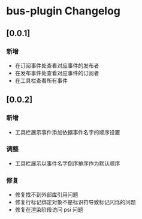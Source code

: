 <!-- Keep a Changelog guide -> https://keepachangelog.com -->

# bus-plugin Changelog

## [0.0.1]
### 新增
- 在订阅事件处查看对应事件的发布者
- 在发布事件处查看对应事件的订阅者
- 在工具栏查看所有事件


## [0.0.2]
### 新增
- 工具栏展示事件添加依据事件名字的顺序设置

### 调整
- 工具栏展示以事件名字倒序排序作为默认顺序

### 修复
- 修复找不到外部库引用问题
- 修复行标记绑定对象不是标识符导致标记闪烁的问题
- 修复在渲染阶段访问 psi 问题
